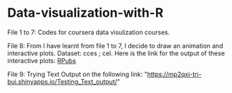 # Data-visualization-with-R  
File 1 to 7: Codes for coursera data visulization courses.  

File 8: From I have learnt from file 1 to 7, I decide to draw an animation and interactive plots. Dataset: cces ; cel. Here is the link for the output of these interactive plots: <a href="https://rpubs.com/minhtri/896203" target="_blank">RPubs</a>   

File 9: Trying Text Output on the following link: "https://mp2qxi-tri-bui.shinyapps.io/Testing_Text_output/"
